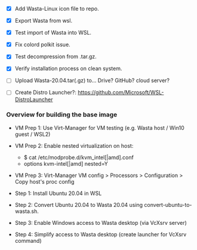 - [x] Add Wasta-Linux icon file to repo.
- [x] Export Wasta from wsl.
- [x] Test import of Wasta into WSL.
- [x] Fix colord polkit issue.
- [x] Test decompression from .tar.gz.
- [x] Verify installation process on clean system.
- [ ] Upload Wasta-20.04.tar(.gz) to... Drive? GitHub? cloud server?
- [ ] Create Distro Launcher?: https://github.com/Microsoft/WSL-DistroLauncher


### Overview for building the base image
- VM Prep 1: Use Virt-Manager for VM testing (e.g. Wasta host / Win10 guest / WSL2)
- VM Prep 2: Enable nested virtualization on host:
    - $ cat /etc/modprobe.d/kvm_intel[|amd].conf
    - options kvm-intel[|amd] nested=Y
- VM Prep 3: Virt-Manager VM config > Processors > Configuration > Copy host's proc config

- Step 1: Install Ubuntu 20.04 in WSL
- Step 2: Convert Ubuntu 20.04 to Wasta 20.04 using convert-ubuntu-to-wasta.sh.
- Step 3: Enable Windows access to Wasta desktop (via VcXsrv server)
- Step 4: Simplify access to Wasta desktop (create launcher for VcXsrv command)
